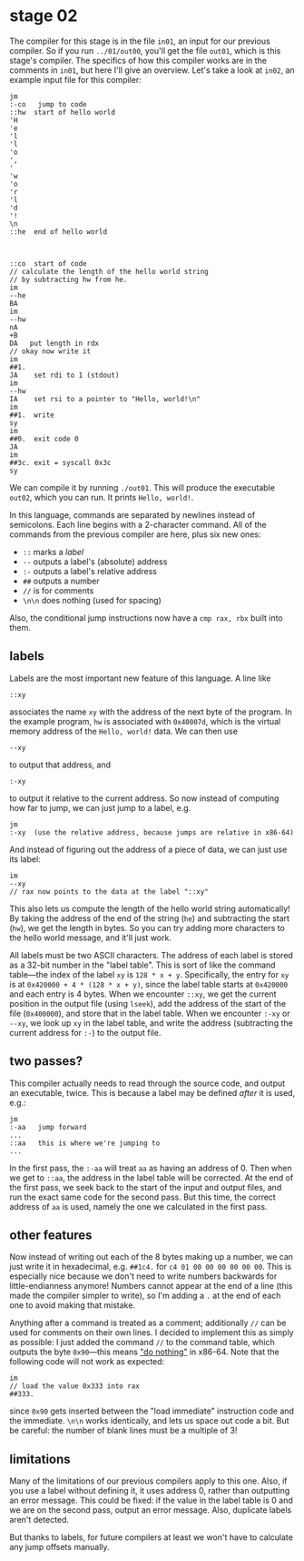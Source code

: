 # stage 02

The compiler for this stage is in the file `in01`, an input for our previous compiler.
So if you run `../01/out00`, you'll get the file `out01`, which is
this stage's compiler.
The specifics of how this compiler works are in the comments in `in01`, but here I'll
give an overview.
Let's take a look at `in02`, an example input file for this compiler:
```
jm
:-co   jump to code
::hw  start of hello world
'H
'e
'l
'l
'o
',
' 
'w
'o
'r
'l
'd
'!
\n
::he  end of hello world



::co  start of code
// calculate the length of the hello world string
// by subtracting hw from he.
im
--he
BA
im
--hw
nA
+B
DA   put length in rdx
// okay now write it
im
##1.
JA    set rdi to 1 (stdout)
im
--hw
IA    set rsi to a pointer to "Hello, world!\n"
im
##1.  write
sy
im
##0.  exit code 0
JA
im
##3c. exit = syscall 0x3c
sy
```

We can compile it by running `./out01`. This will produce
the executable `out02`, which you can run. It prints
`Hello, world!`.

In this language,
commands are separated by newlines instead of semicolons.
Each line begins with a 2-character command.
All of the commands from the previous compiler are here,
plus six new ones:

- `::` marks a *label*
- `--` outputs a label's (absolute) address
- `:-` outputs a label's relative address
- `##` outputs a number
- `//` is for comments
- `\n\n` does nothing (used for spacing)

Also, the conditional jump instructions now have a `cmp rax, rbx`
built into them.

## labels

Labels are the most important new feature of this language.
A line like
```
::xy
```
associates the name `xy` with the address of the next byte of the program.
In the example program, `hw` is associated with `0x40007d`, 
which is the virtual memory address of the `Hello, world!` data.
We can then use
```
--xy
```
to output that address, and
```
:-xy
```
to output it relative to the current address.
So now instead of computing how far to jump, we can just jump to a label, e.g.
```
jm
:-xy  (use the relative address, because jumps are relative in x86-64)
```
And instead of figuring out the address of a piece of data, we can just use its label:
```
im
--xy
// rax now points to the data at the label "::xy"
```

This also lets us compute the length of the hello world string automatically!
By taking the address of the end of the string (`he`) and subtracting the
start (`hw`), we get the length in bytes.
So you can try adding more characters to the hello world message, and it'll just work.

All labels must be two ASCII characters. The address of each label is stored
as a 32-bit number in the "label table". This is sort of like the command table—the
index of the label `xy` is `128 * x + y`. Specifically, the entry for `xy` is at
`0x420000 + 4 * (128 * x + y)`, since the label table starts at `0x420000`
and each entry is 4 bytes.
When we encounter `::xy`, we get the current position in the output file
(using `lseek`), add the address of the start of the file (`0x400000`), 
and store that in the label table.
When we encounter `:-xy` or `--xy`, we look up `xy` in the label table,
and write the address (subtracting the current address for `:-`) to the output file.

## two passes?

This compiler actually needs to read through the source code,
and output an executable, twice.
This is because a label may be defined *after* it is used, e.g.:
```
jm
:-aa   jump forward
...
::aa   this is where we're jumping to
...
```
In the first pass, the `:-aa` will
treat `aa` as having an address of 0. Then when
we get to `::aa`, the address in the label table will be corrected.
At the end of the first pass, we seek back to the start 
of the input and output files,
and run the exact same code for the second pass.
But this time, the correct address of `aa` is used, namely the
one we calculated in the first pass.


## other features

Now instead of writing out each of the 8 bytes making up a number,
we can just write it in hexadecimal, e.g. `##1c4.` for `c4 01 00 00 00 00 00 00`.
This is especially nice because we don't need to write numbers backwards
for little-endianness anymore!
Numbers cannot appear at the end of a line (this made
the compiler simpler to write), so I'm adding a `.` at the end of
each one to avoid making that mistake.

Anything after a command is treated as a comment;
additionally `//` can be used for comments on their own lines.
I decided to implement this as simply as possible:
I just added the command `//` to the command table, which outputs the byte `0x90`—this
means ["do nothing"](https://en.wikipedia.org/wiki/No-op)
in x86-64.
Note that the following code will not work as expected:
```
im
// load the value 0x333 into rax
##333.
```
since `0x90` gets inserted between the "load immediate" instruction code and the immediate.
`\n\n` works identically, and lets us space out code a bit. But be careful:
the number of blank lines must be a multiple of 3!

## limitations

Many of the limitations of our previous compilers apply to this one. Also,
if you use a label without defining it, it uses address 0, rather than outputting
an error message. This could be fixed: if the value in the label table is 0 and we are
on the second pass, output an error message. Also, duplicate labels aren't detected.

But thanks to labels, for future compilers at least we won't have to calculate
any jump offsets manually.
